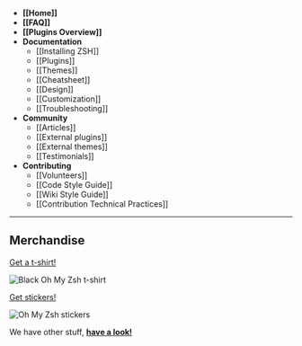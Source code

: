 * **[[Home]]**
* **[[FAQ]]**
* **[[Plugins Overview]]**
* **Documentation**
  + [[Installing ZSH]]
  + [[Plugins]]
  + [[Themes]]
  + [[Cheatsheet]]
  + [[Design]]
  + [[Customization]]
  + [[Troubleshooting]]
* **Community**
  + [[Articles]]
  + [[External plugins]]
  + [[External themes]]
  + [[Testimonials]]
* **Contributing**
  + [[Volunteers]]
  + [[Code Style Guide]]
  + [[Wiki Style Guide]]
  + [[Contribution Technical Practices]]

------------------

## Merchandise

[Get a t-shirt!](https://shop.planetargon.com/products/ohmyzsh-t-shirts)

![Black Oh My Zsh t-shirt](https://cdn.shopify.com/s/files/1/0101/8752/products/IMG_7672_medium.jpg)

[Get stickers!](https://shop.planetargon.com/collections/everything/products/ohmyzsh-stickers-set-of-3-stickers)

![Oh My Zsh stickers](https://cdn.shopify.com/s/files/1/0101/8752/products/2013-09-25_11.35.14_medium.jpg)

We have other stuff, **[have a look!](https://shop.planetargon.com/collections/oh-my-zsh?utm_source=github)**

